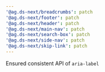 ```yaml
---
'@ag.ds-next/breadcrumbs': patch
'@ag.ds-next/footer': patch
'@ag.ds-next/header': patch
'@ag.ds-next/main-nav': patch
'@ag.ds-next/search-box': patch
'@ag.ds-next/side-nav': patch
'@ag.ds-next/skip-link': patch
---
```


Ensured consistent API of `aria-label`